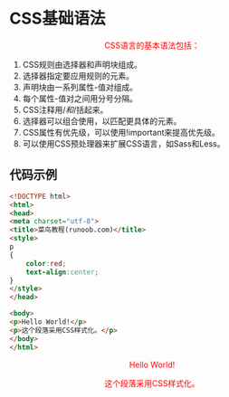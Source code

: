 # CSS基础语法

CSS语言的基本语法包括：

1. CSS规则由选择器和声明块组成。
2. 选择器指定要应用规则的元素。
3. 声明块由一系列属性-值对组成。
4. 每个属性-值对之间用分号分隔。
5. CSS注释用/*和*/括起来。
6. 选择器可以组合使用，以匹配更具体的元素。
7. CSS属性有优先级，可以使用!important来提高优先级。
8. 可以使用CSS预处理器来扩展CSS语言，如Sass和Less。

## 代码示例

```html
<!DOCTYPE html>
<html>
<head>
<meta charset="utf-8"> 
<title>菜鸟教程(runoob.com)</title> 
<style>
p
{
	color:red;
	text-align:center;
} 
</style>
</head>

<body>
<p>Hello World!</p>
<p>这个段落采用CSS样式化。</p>
</body>
</html>
```

<!DOCTYPE html>
<html>
<head>
<meta charset="utf-8"> 
<title>菜鸟教程(runoob.com)</title> 
<style>
p
{
	color:red;
	text-align:center;
} 
</style>
</head>

<body>
<p>Hello World!</p>
<p>这个段落采用CSS样式化。</p>
</body>
</html>

